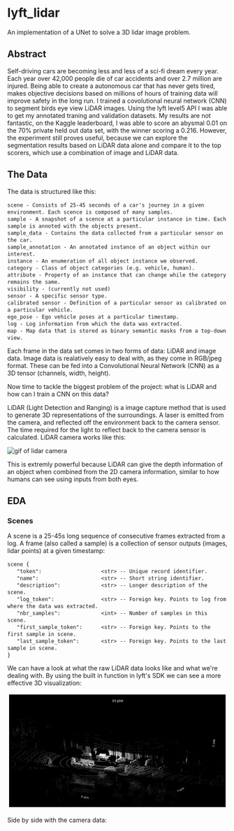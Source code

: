 # lyft_lidar
An implementation of a UNet to solve a 3D lidar image problem.

## Abstract
Self-driving cars are becoming less and less of a sci-fi dream every year. Each year over 42,000 people die of car accidents and over 2.7 million are injured. Being able to create a autonomous car that has never gets tired, makes objective decisions based on millions of hours of training data will improve safety in the long run. I trained a covolutional neural network (CNN) to segment birds eye view LiDAR images. Using the lyft level5 API I was able to get my annotated traning and validation datasets. My results are not fantastic, on the Kaggle leaderboard, I was able to score an abysmal 0.01 on the 70% private held out data set, with the winner scoring a 0.216. However, the experiment still proves useful, because we can explore the segmentation results based on LiDAR data alone and compare it to the top scorers, which use a combination of image and LiDAR data.

## The Data
The data is structured like this:

    scene - Consists of 25-45 seconds of a car's journey in a given environment. Each scence is composed of many samples.
    sample - A snapshot of a scence at a particular instance in time. Each sample is annoted with the objects present.
    sample_data - Contains the data collected from a particular sensor on the car.
    sample_annotation - An annotated instance of an object within our interest.
    instance - An enumeration of all object instance we observed.
    category - Class of object categories (e.g. vehicle, human).
    attribute - Property of an instance that can change while the category remains the same.
    visibility - (currently not used)
    sensor - A specific sensor type.
    calibrated sensor - Definition of a particular sensor as calibrated on a particular vehicle.
    ego_pose - Ego vehicle poses at a particular timestamp.
    log - Log information from which the data was extracted.
    map - Map data that is stored as binary semantic masks from a top-down view.
    
Each frame in the data set comes in two forms of data: LiDAR and image data. Image data is realatively easy to deal with, as they come in RGB/jpeg format. These can be fed into a Convolutional Neural Network (CNN) as a 3D tensor (channels, width, height).

Now time to tackle the biggest problem of the project: what is LiDAR and how can I train a CNN on this data?

LiDAR (Light Detection and Ranging) is a image capture method that is used to generate 3D representations of the surroundings. A laser is emitted from the camera, and reflected off the environment back to the camera sensor. The time required for the light to reflect back to the camera sensor is calculated. LiDAR camera works like this:

![gif of lidar camera](https://i.imgur.com/Frl3hgk.gif)

This is extremly powerful because LiDAR can give the depth information of an object when combined from the 2D camera information, similar to how humans can see using inputs from both eyes.

## EDA

### Scenes

A scene is a 25-45s long sequence of consecutive frames extracted from a log. A frame (also called a sample) is a collection of sensor outputs (images, lidar points) at a given timestamp:

    scene {
       "token":                   <str> -- Unique record identifier.
       "name":                    <str> -- Short string identifier.
       "description":             <str> -- Longer description of the scene.
       "log_token":               <str> -- Foreign key. Points to log from where the data was extracted.
       "nbr_samples":             <int> -- Number of samples in this scene.
       "first_sample_token":      <str> -- Foreign key. Points to the first sample in scene.
       "last_sample_token":       <str> -- Foreign key. Points to the last sample in scene.
    }
    
We can have a look at what the raw LiDAR data looks like and what we're dealing with. By using the built in function in lyft's SDK we can see a more effective 3D visualization:

![lidar3d visualization sample 1](https://github.com/brendanwliu/lyft_lidar/blob/master/aux_files/images/lidar3d_vis_sample_1.png)

Side by side with the camera data:


## 
